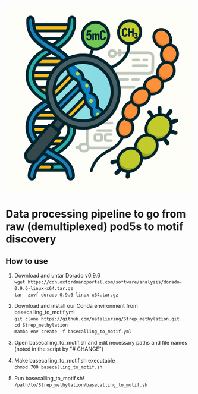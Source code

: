 
![alt text](https://github.com/nataliering/Strep_methylation/blob/main/strep_methylation_logo.png "Pipeline logo")

# Data processing pipeline to go from raw (demultiplexed) pod5s to motif discovery

## How to use 
1. Download and untar Dorado v0.9.6                                                                                                                                                                                                                                        
`wget https://cdn.oxfordnanoportal.com/software/analysis/dorado-0.9.6-linux-x64.tar.gz`                                                                                    
`tar -zxvf dorado-0.9.6-linux-x64.tar.gz`                                                                                                                                                                                                                                          

2. Download and install our Conda environment from basecalling_to_motif.yml                                                                                                                                                                               
`git clone https://github.com/nataliering/Strep_methylation.git`                                                                                                                                                                                               
`cd Strep_methylation`                                                                                                                                                                                                                       
`mamba env create -f basecalling_to_motif.yml`                                                                                                                                                                                            

3. Open basecalling_to_motif.sh and edit necessary paths and file names (noted in the script by "# CHANGE")

4. Make basecalling_to_motif.sh executable                                                                                                                                    
`chmod 700 basecalling_to_motif.sh`                                                                                                                                                                                                                                                                

6. Run basecalling_to_motif.sh!                                                                                                                                                                                                                         
`/path/to/Strep_methylation/basecalling_to_motif.sh`                                                                                                                                                                                                                  
